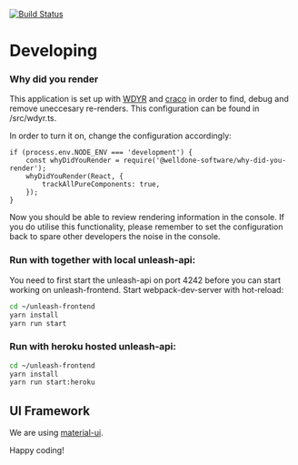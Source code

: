 [![Build Status](https://travis-ci.org/Unleash/unleash-frontend.svg?branch=main)](https://travis-ci.org/Unleash/unleash-frontend)

# Developing

### Why did you render

This application is set up with [WDYR](https://github.com/welldone-software/why-did-you-render) and [craco](https://github.com/gsoft-inc/craco) in order to find, debug and remove uneccesary re-renders. This configuration can be found in /src/wdyr.ts.

In order to turn it on, change the configuration accordingly:

```
if (process.env.NODE_ENV === 'development') {
    const whyDidYouRender = require('@welldone-software/why-did-you-render');
    whyDidYouRender(React, {
        trackAllPureComponents: true,
    });
}
```

Now you should be able to review rendering information in the console. If you do utilise this functionality, please remember to set the configuration back to spare other developers the noise in the console.

### Run with together with local unleash-api:

You need to first start the unleash-api on port 4242
before you can start working on unleash-frontend.
Start webpack-dev-server with hot-reload:

```bash
cd ~/unleash-frontend
yarn install
yarn run start
```

### Run with heroku hosted unleash-api:

```bash
cd ~/unleash-frontend
yarn install
yarn run start:heroku
```

## UI Framework

We are using [material-ui](http://material-ui.com/).

Happy coding!
